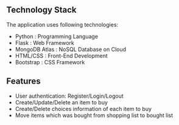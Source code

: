 ## Technology Stack

The application uses following technologies:

- Python : Programming Language
- Flask : Web Framework
- MongoDB Atlas : NoSQL Database on Cloud
- HTML/CSS : Front-End Development
- Bootstrap : CSS Framework

## Features

- User authentication: Register/Login/Logout
- Create/Update/Delete an item to buy
- Create/Delete choices information of each item to buy
- Move items which was bought from shopping list to bought list

